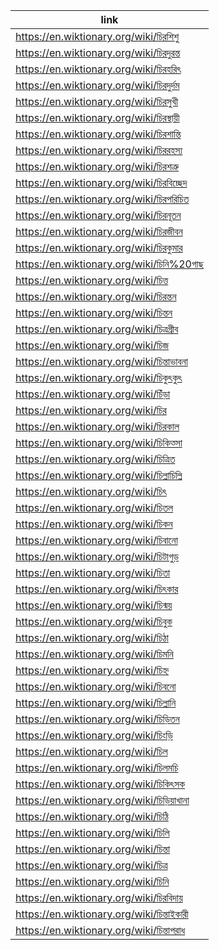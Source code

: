 |link|
|----|
|https://en.wiktionary.org/wiki/চিরশিশু|
|https://en.wiktionary.org/wiki/চিরদুরন্ত|
|https://en.wiktionary.org/wiki/চিরহরিৎ|
|https://en.wiktionary.org/wiki/চিরদুর্দম|
|https://en.wiktionary.org/wiki/চিরসুখী|
|https://en.wiktionary.org/wiki/চিরস্থায়ী|
|https://en.wiktionary.org/wiki/চিরশান্তি|
|https://en.wiktionary.org/wiki/চিররহস্য|
|https://en.wiktionary.org/wiki/চিরশত্রু|
|https://en.wiktionary.org/wiki/চিরবিচ্ছেদ|
|https://en.wiktionary.org/wiki/চিরপরিচিত|
|https://en.wiktionary.org/wiki/চিরনূতন|
|https://en.wiktionary.org/wiki/চিরজীবন|
|https://en.wiktionary.org/wiki/চিরকুমার|
|https://en.wiktionary.org/wiki/চিনি%20গাছ|
|https://en.wiktionary.org/wiki/চিত্ত|
|https://en.wiktionary.org/wiki/চিরন্তন|
|https://en.wiktionary.org/wiki/চিন্তন|
|https://en.wiktionary.org/wiki/চিত্রগ্রীব|
|https://en.wiktionary.org/wiki/চিজ|
|https://en.wiktionary.org/wiki/চিন্তাভাবনা|
|https://en.wiktionary.org/wiki/চিকুৎকুৎ|
|https://en.wiktionary.org/wiki/চিঁড়া|
|https://en.wiktionary.org/wiki/চির|
|https://en.wiktionary.org/wiki/চিরকাল|
|https://en.wiktionary.org/wiki/চিকিত্সা|
|https://en.wiktionary.org/wiki/চিত্রিত|
|https://en.wiktionary.org/wiki/চিল্লাচিল্লি|
|https://en.wiktionary.org/wiki/চিৎ|
|https://en.wiktionary.org/wiki/চিতল|
|https://en.wiktionary.org/wiki/চিকন|
|https://en.wiktionary.org/wiki/চিবানো|
|https://en.wiktionary.org/wiki/চিটাগুড়|
|https://en.wiktionary.org/wiki/চিতা|
|https://en.wiktionary.org/wiki/চিৎকার|
|https://en.wiktionary.org/wiki/চিন্ময়|
|https://en.wiktionary.org/wiki/চিবুক|
|https://en.wiktionary.org/wiki/চিঠা|
|https://en.wiktionary.org/wiki/চিমনি|
|https://en.wiktionary.org/wiki/চিহ্ন|
|https://en.wiktionary.org/wiki/চিবনো|
|https://en.wiktionary.org/wiki/চিল্লানি|
|https://en.wiktionary.org/wiki/চিড়িতন|
|https://en.wiktionary.org/wiki/চিংড়ি|
|https://en.wiktionary.org/wiki/চিল|
|https://en.wiktionary.org/wiki/চিলমচি|
|https://en.wiktionary.org/wiki/চিকিৎসক|
|https://en.wiktionary.org/wiki/চিড়িয়াখানা|
|https://en.wiktionary.org/wiki/চিঠি|
|https://en.wiktionary.org/wiki/চিলি|
|https://en.wiktionary.org/wiki/চিন্তা|
|https://en.wiktionary.org/wiki/চিত্র|
|https://en.wiktionary.org/wiki/চিনি|
|https://en.wiktionary.org/wiki/চিরবিদায়|
|https://en.wiktionary.org/wiki/চিন্তাইকারী|
|https://en.wiktionary.org/wiki/চিন্তাপরাধ|
